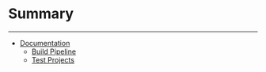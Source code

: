 # Summary
---
- [Documentation]()
  - [Build Pipeline](./documentation/rex_pipeline.md)
  - [Test Projects](./documentation/test_projects.md)
